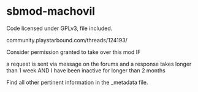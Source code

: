 # sbmod-machovil

Code licensed under GPLv3, file included.

community.playstarbound.com/threads/124193/

Consider permission granted to take over this mod IF

a request is sent via message on the forums and a response takes longer than 1 week
AND
I have been inactive for longer than 2 months

Find all other pertinent information in the _metadata file.
